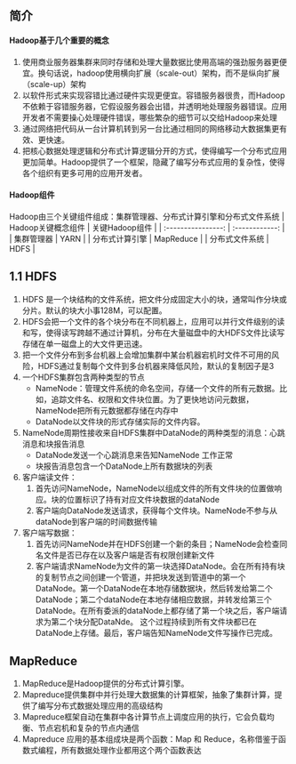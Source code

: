 ## 简介
#### Hadoop基于几个重要的概念
1. 使用商业服务器集群来同时存储和处理大量数据比使用高端的强劲服务器更便宜。换句话说，hadoop使用横向扩展（scale-out）架构，而不是纵向扩展（scale-up）架构
2. 以软件形式来实现容错比通过硬件实现更便宜。容错服务器很贵，而Hadoop不依赖于容错服务器，它假设服务器会出错，并透明地处理服务器错误。应用开发者不需要操心处理硬件错误，哪些繁杂的细节可以交给Hadoop来处理
3. 通过网络把代码从一台计算机转到另一台比通过相同的网络移动大数据集更有效、更快速。
4. 把核心数据处理逻辑和分布式计算逻辑分开的方式，使得编写一个分布式应用更加简单。Hadoop提供了一个框架，隐藏了编写分布式应用的复杂性，使得各个组织有更多可用的应用开发者。

#### Hadoop组件
Hadoop由三个关键组件组成：集群管理器、分布式计算引擎和分布式文件系统
| Hadoop关键概念组件 | 关键Hadoop组件 |
| :----------------: | :------------: |
|     集群管理器     |      YARN      |
|   分布式计算引擎   |   MapReduce    |
|   分布式文件系统   |      HDFS      |

## 1.1 HDFS
1. HDFS 是一个块结构的文件系统，把文件分成固定大小的块，通常叫作分块或分片。默认的块大小事128M，可以配置。
2. HDFS会把一个文件的各个块分布在不同机器上，应用可以并行文件级别的读和写，使得读写跨越不通过计算机，分布在大量磁盘中的大HDFS文件比读写存储在单一磁盘上的大文件更迅速。
3. 把一个文件分布到多台机器上会增加集群中某台机器宕机时文件不可用的风险，HDFS通过复制每个文件到多台机器来降低风险，默认的复制因子是3
4. 一个HDFS集群包含两种类型的节点
   - NameNode：管理文件系统的命名空间，存储一个文件的所有元数据。比如，追踪文件名、权限和文件块位置。为了更快地访问元数据，NameNode把所有元数据都存储在内存中
   - DataNode以文件块的形式存储实际的文件内容。
5. NameNode周期性接收来自HDFS集群中DataNode的两种类型的消息：心跳消息和块报告消息
    - DataNode发送一个心跳消息来告知NameNode 工作正常
    - 块报告消息包含一个DataNode上所有数据块的列表
6. 客户端读文件：
    1. 首先访问NameNode，NameNode以组成文件的所有文件块的位置做响应。块的位置标识了持有对应文件块数据的dataNode
    2. 客户端向DataNode发送请求，获得每个文件块。NameNode不参与从dataNode到客户端的时间数据传输
7. 客户端写数据：
    1. 首先访问NameNode并在HDFS创建一个新的条目；NameNode会检查同名文件是否已存在以及客户端是否有权限创建新文件
    2. 客户端请求NameNode为文件的第一块选择DataNode。会在所有持有块的复制节点之间创建一个管道，并把块发送到管道中的第一个DataNode。第一个DataNode在本地存储数据块，然后转发给第二个DataNode；第二个dataNode在本地存储相应数据，并转发给第三个DataNode。在所有委派的dataNode上都存储了第一个块之后，客户端请求为第二个块分配DataNde。
    这个过程持续到所有文件块都已在DataNode上存储。最后，客户端告知NameNode文件写操作已完成。
   
## MapReduce
1. MapReduce是Hadoop提供的分布式计算引擎。
2. Mapreduce提供集群中并行处理大数据集的计算框架，抽象了集群计算，提供了编写分布式数据处理应用的高级结构
3. Mapreduce框架自动在集群中各计算节点上调度应用的执行，它会负载均衡、节点宕机和复杂的节点内通信
4. Mapreduce 应用的基本组成块是两个函数：Map 和 Reduce，名称借鉴于函数式编程，所有数据处理作业都用这个两个函数表达
